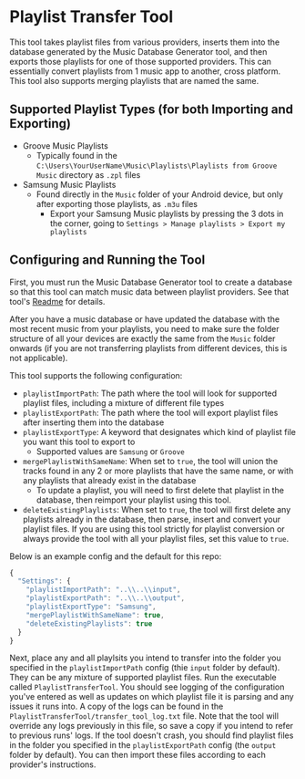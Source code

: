# Playlist Transfer Tool

This tool takes playlist files from various providers, inserts them into the database generated by the Music Database Generator tool, and then exports those playlists for one of those supported providers. This can essentially convert playlists from 1 music app to another, cross platform. This tool also supports merging playlists that are named the same.

## Supported Playlist Types (for both Importing and Exporting)

- Groove Music Playlists
  - Typically found in the `C:\Users\YourUserName\Music\Playlists\Playlists from Groove Music` directory as `.zpl` files
- Samsung Music Playlists
  - Found directly in the `Music` folder of your Android device, but only after exporting those playlists, as `.m3u` files
    - Export your Samsung Music playlists by pressing the 3 dots in the corner, going to `Settings > Manage playlists > Export my playlists`

## Configuring and Running the Tool

First, you must run the Music Database Generator tool to create a database so that this tool can match music data between playlist providers. See that tool's [Readme](https://github.com/JeffreyGaydos/music-database-generator/blob/main/README.md) for details.

After you have a music database or have updated the database with the most recent music from your playlists, you need to make sure the folder structure of all your devices are exactly the same from the `Music` folder onwards (if you are not transferring playlists from different devices, this is not applicable).

This tool supports the following configuration:
- `playlistImportPath`: The path where the tool will look for supported playlist files, including a mixture of different file types
- `playlistExportPath`: The path where the tool will export playlist files after inserting them into the database
- `playlistExportType`: A keyword that designates which kind of playlist file you want this tool to export to
  - Supported values are `Samsung` or `Groove`
- `mergePlaylistWithSameName`: When set to `true`, the tool will union the tracks found in any 2 or more playlists that have the same name, or with any playlists that already exist in the database
  - To update a playlist, you will need to first delete that playlist in the database, then reimport your playlist using this tool.
- `deleteExistingPlaylists`: When set to `true`, the tool will first delete any playlists already in the database, then parse, insert and convert your playlist files. If you are using this tool strictly for playlist conversion or always provide the tool with all your playlist files, set this value to `true`.

Below is an example config and the default for this repo:
```js
{
  "Settings": {
    "playlistImportPath": "..\\..\\input",
    "playlistExportPath": "..\\..\\output",
    "playlistExportType": "Samsung",
    "mergePlaylistWithSameName": true,
    "deleteExistingPlaylists": true
  }
}
```

Next, place any and all playlsits you intend to transfer into the folder you specified in the `playlistImportPath` config (thie `input` folder by default). They can be any mixture of supported playlist files. Run the executable called `PlaylistTransferTool`. You should see logging of the configuration you've entered as well as updates on which playlist file it is parsing and any issues it runs into. A copy of the logs can be found in the `PlaylistTransferTool/transfer_tool_log.txt` file. Note that the tool will override any logs previously in this file, so save a copy if you intend to refer to previous runs' logs. If the tool doesn't crash, you should find playlist files in the folder you specified in the `playlistExportPath` config (the `output` folder by default). You can then import these files according to each provider's instructions.